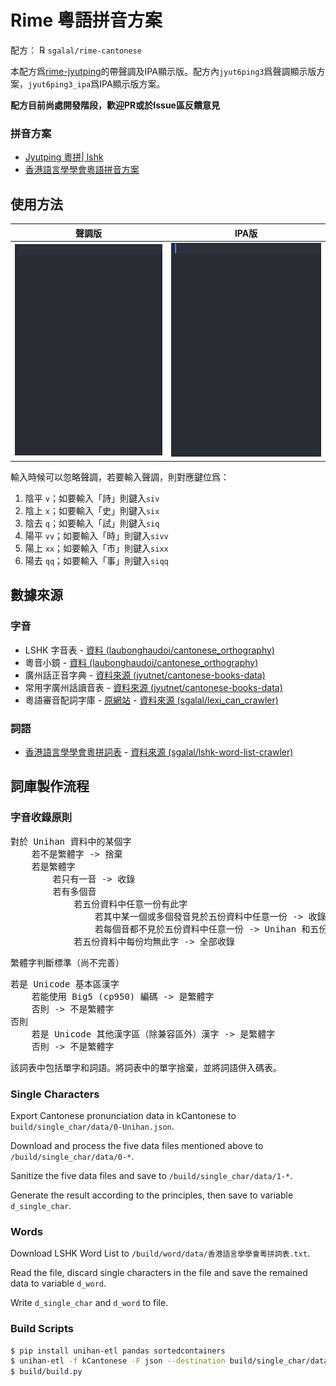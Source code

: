 # Rime 粵語拼音方案

配方： ℞ `sgalal/rime-cantonese`

本配方爲[rime-jyutping](https://github.com/rime/rime-jyutping)的帶聲調及IPA顯示版。配方內`jyut6ping3`爲聲調顯示版方案，`jyut6ping3_ipa`爲IPA顯示版方案。

**配方目前尚處開發階段，歡迎PR或於Issue區反饋意見**

### 拼音方案

- [Jyutping 粵拼| lshk](https://www.lshk.org/jyutping)
- [香港語言學學會粵語拼音方案](https://zh.wikipedia.org/wiki/香港語言學學會粵語拼音方案)


## 使用方法

| 聲調版                    | IPA版                    |
| ------------------------- | ------------------------ |
| ![示例1](./demo/tone.gif) | ![示例2](./demo/ipa.gif) |

輸入時候可以忽略聲調，若要輸入聲調，則對應鍵位爲：

1. 陰平 `v`；如要輸入「詩」則鍵入`siv`
2. 陰上 `x`；如要輸入「史」則鍵入`six`
3. 陰去 `q`；如要輸入「試」則鍵入`siq`
4. 陽平 `vv`；如要輸入「時」則鍵入`sivv`
5. 陽上 `xx`；如要輸入「市」則鍵入`sixx`
6. 陽去 `qq`；如要輸入「事」則鍵入`siqq`


## 數據來源

### 字音

- LSHK 字音表 - [資料 (laubonghaudoi/cantonese_orthography)](https://github.com/laubonghaudoi/cantonese_orthography/blob/master/LSHK%20Jyutping%20-%20Char%20-%20JP.csv)
- 粵音小鏡 - [資料 (laubonghaudoi/cantonese_orthography)](https://github.com/laubonghaudoi/cantonese_orthography/blob/master/%E7%B2%B5%E9%9F%B3%E5%B0%8F%E9%8F%A1(20160723).xls)
- 廣州話正音字典 - [資料來源 (jyutnet/cantonese-books-data)](https://github.com/jyutnet/cantonese-books-data/tree/master/2004_%E5%BB%A3%E5%B7%9E%E8%A9%B1%E6%AD%A3%E9%9F%B3%E5%AD%97%E5%85%B8)
- 常用字廣州話讀音表 - [資料來源 (jyutnet/cantonese-books-data)](https://github.com/jyutnet/cantonese-books-data/tree/master/1992_%E5%B8%B8%E7%94%A8%E5%AD%97%E5%BB%A3%E5%B7%9E%E8%A9%B1%E8%AE%80%E9%9F%B3%E8%A1%A8)
- 粵語審音配詞字庫 - [原網站](https://humanum.arts.cuhk.edu.hk/Lexis/lexi-can/) - [資料來源 (sgalal/lexi_can_crawler)](https://github.com/sgalal/lexi_can_crawler)

### 詞語

- [香港語言學學會粵拼詞表](https://corpus.eduhk.hk/JPwordlist/) - [資料來源 (sgalal/lshk-word-list-crawler)](https://github.com/sgalal/lshk-word-list-crawler)

## 詞庫製作流程

### 字音收錄原則

<pre>
對於 Unihan 資料中的某個字
    若不是繁體字 -> 捨棄
    若是繁體字
        若只有一音 -> 收錄
        若有多個音
            若五份資料中任意一份有此字
                若其中某一個或多個發音見於五份資料中任意一份 -> 收錄這幾個發音
                若每個音都不見於五份資料中任意一份 -> Unihan 和五份資料中的發音均收錄
            若五份資料中每份均無此字 -> 全部收錄
</pre>

繁體字判斷標準（尚不完善）

<pre>
若是 Unicode 基本區漢字
    若能使用 Big5 (cp950) 編碼 -> 是繁體字
    否則 -> 不是繁體字
否則
    若是 Unicode 其他漢字區（除兼容區外）漢字 -> 是繁體字
    否則 -> 不是繁體字
</pre>


該詞表中包括單字和詞語。將詞表中的單字捨棄，並將詞語併入碼表。

### Single Characters

Export Cantonese pronunciation data in kCantonese to `build/single_char/data/0-Unihan.json`.

Download and process the five data files mentioned above to `/build/single_char/data/0-*`.

Sanitize the five data files and save to `/build/single_char/data/1-*`.

Generate the result according to the principles, then save to variable `d_single_char`.

### Words

Download LSHK Word List to `/build/word/data/香港語言學學會粵拼詞表.txt`.

Read the file, discard single characters in the file and save the remained data to variable `d_word`.

Write `d_single_char` and `d_word` to file.

### Build Scripts

```sh
$ pip install unihan-etl pandas sortedcontainers
$ unihan-etl -f kCantonese -F json --destination build/single_char/data/0-Unihan.json
$ build/build.py
```
